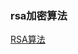 ### rsa加密算法
[RSA算法](http://blog.yanlongli.com/2018/02/09/html%E8%A1%A8%E5%8D%95%E4%B9%8Bjs-rsa%E5%8A%A0%E5%AF%86php%E8%A7%A3%E5%AF%86%E6%95%99%E7%A8%8B/)